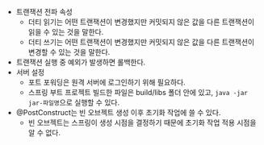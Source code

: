 - 트랜잭션 전파 속성
  - 더티 읽기는 어떤 트랜잭션이 변경했지만 커밋되지 않은 값을 다른 트랜잭션이 읽을 수 있는 것을 말한다.
  - 더티 쓰기는 어떤 트랜잭션이 변경했지만 커밋되지 않은 값을 다른 트랜잭션이 변경할 수 있는 것을 말한다.
- 트랜잭션 실행 중 예외가 발생하면 롤백한다.
- 서버 설정
  - 포트 포워딩은 원격 서버에 로그인하기 위해 필요하다.
  - 스프링 부트 프로젝트 빌드한 파일은 build/libs 폴더 안에 있고, `java -jar jar-파일명`으로 실행할 수 있다.
- @PostConstruct는 빈 오브젝트 생성 이후 초기화 작업에 쓸 수 있다.
  - 빈 오브젝트는 스프링이 생성 시점을 결정하기 때문에 초기화 작업 적용 시점을 알 수 없다.
